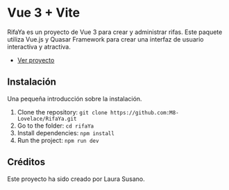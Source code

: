 # Vue 3 + Vite

RifaYa es un proyecto de Vue 3 para crear y administrar rifas. Este paquete utiliza Vue.js y Quasar Framework para crear una interfaz de usuario interactiva y atractiva.

- [Ver proyecto](https://peaceful-melomakarona-840d26.netlify.app/)

## Instalación
Una pequeña introducción sobre la instalación.
1. Clone the repository: `git clone https://github.com:M8-Lovelace/RifaYa.git`
2. Go to the folder: `cd rifaYa`
3. Install dependencies: `npm install`
4. Run the project: `npm run dev`

## Créditos
Este proyecto ha sido creado por Laura Susano.